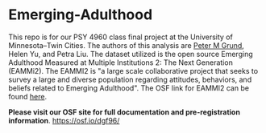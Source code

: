 # Emerging-Adulthood

This repo is for our PSY 4960 class final project at the University of Minnesota–Twin Cities. The authors of this analysis are <a href="https://petermgrund.netlify.app/">Peter M Grund</a>, Helen Yu, and Petra Liu. The dataset utilized is the open source Emerging Adulthood Measured at Multiple Institutions 2: The Next Generation (EAMMi2). The EAMMI2 is "a large scale collaborative project that seeks to survey a large and diverse population regarding attitudes, behaviors, and beliefs related to Emerging Adulthood". The OSF link for EAMMI2 can be found <a href="https://osf.io/te54b/">here</a>.




**Please visit our OSF site for full documentation and pre-registration information**. <https://osf.io/dgf96/>
